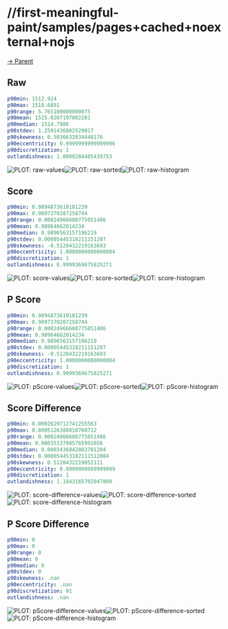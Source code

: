 
# //first-meaningful-paint/samples/pages+cached+noexternal+nojs

[→ Parent](../..)


## Raw


```yaml
p90min: 1512.924
p90max: 1518.6891
p90range: 5.765100000000075
p90mean: 1515.0207197802201
p90median: 1514.7986
p90stdev: 1.2591436802529017
p90skewness: 0.5036632834448176
p90eccentricity: 0.9999999999999996
p90discretization: 1
outlandishness: 1.0009284485439753

```

![PLOT: raw-values](./raw/values.svg)![PLOT: raw-sorted](./raw/sorted.svg)![PLOT: raw-histogram](./raw/histogram.svg)
## Score


```yaml
p90min: 0.9894873619181239
p90max: 0.9897370287258744
p90range: 0.00024966680775051486
p90mean: 0.98964662014234
p90median: 0.9896563157196219
p90stdev: 0.00005445318211151207
p90skewness: -0.5120432219163693
p90eccentricity: 1.0000000000000004
p90discretization: 1
outlandishness: 0.9999369675825271

```

![PLOT: score-values](./score/values.svg)![PLOT: score-sorted](./score/sorted.svg)![PLOT: score-histogram](./score/histogram.svg)
## P Score


```yaml
p90min: 0.9894873619181239
p90max: 0.9897370287258744
p90range: 0.00024966680775051486
p90mean: 0.98964662014234
p90median: 0.9896563157196219
p90stdev: 0.00005445318211151207
p90skewness: -0.5120432219163693
p90eccentricity: 1.0000000000000004
p90discretization: 1
outlandishness: 0.9999369675825271

```

![PLOT: pScore-values](./pScore/values.svg)![PLOT: pScore-sorted](./pScore/sorted.svg)![PLOT: pScore-histogram](./pScore/histogram.svg)
## Score Difference


```yaml
p90min: 0.0002629712741255563
p90max: 0.0005126380818760712
p90range: 0.00024966680775051486
p90mean: 0.00035337985765991056
p90median: 0.0003436842803781204
p90stdev: 0.000054453182111512084
p90skewness: 0.5120432219052111
p90eccentricity: 0.9999999999999999
p90discretization: 1
outlandishness: 1.1843165702047809

```

![PLOT: score-difference-values](./score-difference/values.svg)![PLOT: score-difference-sorted](./score-difference/sorted.svg)![PLOT: score-difference-histogram](./score-difference/histogram.svg)
## P Score Difference


```yaml
p90min: 0
p90max: 0
p90range: 0
p90mean: 0
p90median: 0
p90stdev: 0
p90skewness: .nan
p90eccentricity: .nan
p90discretization: 91
outlandishness: .nan

```

![PLOT: pScore-difference-values](./pScore-difference/values.svg)![PLOT: pScore-difference-sorted](./pScore-difference/sorted.svg)![PLOT: pScore-difference-histogram](./pScore-difference/histogram.svg)